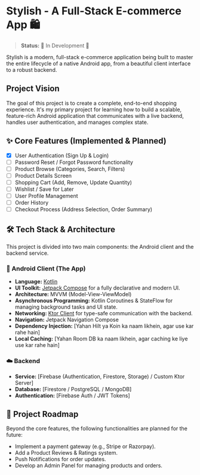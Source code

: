 
   
# Stylish - A Full-Stack E-commerce App 🛍️

> **Status:** 🚧 In Development 🚧

Stylish is a modern, full-stack e-commerce application being built to master the entire lifecycle of a native Android app, from a beautiful client interface to a robust backend.

## Project Vision

The goal of this project is to create a complete, end-to-end shopping experience. It's my primary project for learning how to build a scalable, feature-rich Android application that communicates with a live backend, handles user authentication, and manages complex state.

## ✨ Core Features (Implemented & Planned)

- [x] User Authentication (Sign Up & Login)
- [ ] Password Reset / Forgot Password functionality
- [ ] Product Browse (Categories, Search, Filters)
- [ ] Product Details Screen
- [ ] Shopping Cart (Add, Remove, Update Quantity)
- [ ] Wishlist / Save for Later
- [ ] User Profile Management
- [ ] Order History
- [ ] Checkout Process (Address Selection, Order Summary)

## 🛠️ Tech Stack & Architecture

This project is divided into two main components: the Android client and the backend service.

### 📱 Android Client (The App)

* **Language:** [Kotlin](https://kotlinlang.org/)
* **UI Toolkit:** [Jetpack Compose](https://developer.android.com/jetpack/compose) for a fully declarative and modern UI.
* **Architecture:** MVVM (Model-View-ViewModel)
* **Asynchronous Programming:** Kotlin Coroutines & StateFlow for managing background tasks and UI state.
* **Networking:** [Ktor Client](https://ktor.io/docs/client-overview.html) for type-safe communication with the backend.
* **Navigation:** Jetpack Navigation Compose
* **Dependency Injection:** [Yahan Hilt ya Koin ka naam likhein, agar use kar rahe hain]
* **Local Caching:** [Yahan Room DB ka naam likhein, agar caching ke liye use kar rahe hain]

### ☁️ Backend

* **Service:** [Firebase (Authentication, Firestore, Storage) / Custom Ktor Server]
* **Database:** [Firestore / PostgreSQL / MongoDB]
* **Authentication:** [Firebase Auth / JWT Tokens]

## 🚀 Project Roadmap

Beyond the core features, the following functionalities are planned for the future:

* Implement a payment gateway (e.g., Stripe or Razorpay).
* Add a Product Reviews & Ratings system.
* Push Notifications for order updates.
* Develop an Admin Panel for managing products and orders.


